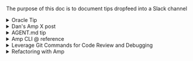 The purpose of this doc is to document tips dropfeed into a Slack channel 

<details>
<summary>Oracle Tip</summary>
💡 Amp Coding Tip 1: Meet Oracle - Your New Code Review Partner
"Oracle" - a powerful code analysis tool powered by OpenAI's o3 model that works alongside your main coding agent. Think of it as having a senior developer looking over your shoulder!
When to use Oracle:
  
* Code reviews: ```"Use the oracle to review the last commit's changes"```
* Debugging tricky issues: ```"Help me fix this bug. Use the oracle as much as possible"```
* Refactoring complex code: ```"Work with the oracle to figure out how we can refactor this duplication"```

Pro tip: Oracle requires explicit prompting - it won't activate automatically. Just mention "use the oracle" in your requests when you need that extra analytical power for complex coding challenges.
It's slower than Amp's main agent but incredibly thorough for analysis tasks. Perfect for those moments when you need a second pair of eyes on critical code! 🔍

</details>



<details>
<summary>Dan's Amp X post</summary>
:bulb: Amp Coding Tip 2: here is another helpful tip on how to use Amp (from one of our power users in Amp discord)
P.S. feel free to share any top tips/hacks/insights you've learnt from the first initial days of your Amp trial in :thread: 
<img width="803" height="876" alt="image" src="https://github.com/user-attachments/assets/31d4de53-bbfb-4145-8013-e1f2a8bdf7e2" />
</details>


<details>
<summary>AGENT.md tip</summary>
:bulb: Amp Coding Tip 3: AGENT.md Tip of the Day
Amp uses AGENT.md files to give your AI agent long-term memory and context.

🔹 No AGENT.md? No problem. Amp will offer to generate one for you.
🔹 You can create or update AGENT.md manually or just ask:
Update AGENT.md based on what I told you in this thread.

📎 Want to give your agent more context?
Just @-mention files in your AGENT.md like this:
```
See @doc/style.md and @rules/internal-api-conventions.md.  
When making commits, see @doc/git-commit-instructions.md.
```
🔍 Mentions follow these rules:
* Relative paths are relative to the AGENT.md file.
* Absolute paths and @~/some/path work too.
* Mentions in code blocks are ignored.
* Globs (e.g., @src/**/*.md) are not supported.

✅ You can have multiple AGENT.md files across your repo and in ~/.config/AGENT.md.
</details>



<details>
<summary>Amp CLI @ reference</summary>
:bulb: Amp Coding Tip 4: Amp CLI Tip: Use @ to Reference Files in Your Prompt
When using Amp CLI in interactive mode, you can type @ to bring up a fuzzy file search. This lets you quickly reference files in your prompt like:
  
"Summarize what's happening in @src/utils/helpers.ts"

Amp will include the content of the mentioned file in the context, so you don’t have to copy-paste anything manually. Super handy for large codebases! 

- You can also @ reference images and screenshots in the CLI, in addition to code and other text files.
- You can also @ reference files in non-interactive mode. For instance ```amp -x  "summarise recent changes in @/lib folder"```
</details>



<details>
<summary>Leverage Git Commands for Code Review and Debugging</summary>
:bulb: Amp Coding Tip 5: Leverage Git Commands for Code Review and Debugging
  
Instead of manually copying code changes or trying to describe what changed, use Git commands directly in your Amp prompts for more efficient workflows:
- Quick code review: "Run ```git diff``` to see the current changes and review them for potential edge cases or bugs"
- Debug recent changes: "Run ```git blame``` on [file] and figure out who added [problematic line], then look at the full commit to understand the context"
- Clean up before committing: "Run ```git diff``` to see all changes and remove any debug statements or console.logs"
- Understand feature history: "Find the commit that added [feature] using ```git log```, examine the whole commit, then help me improve this feature"

This approach gives Amp direct visibility into your actual code changes rather than requiring you to manually describe or copy-paste diffs. It's especially powerful because Amp can execute these commands directly and analyse the results in context, making code reviews and debugging much more thorough and efficient.

**Bonus:** If you frequently use specific git commands with custom flags, add them to your ```amp.commands.allowlist``` in settings to avoid permission prompts each time!
  
</details>


<details>
<summary>Refactoring with Amp</summary>
:bulb: Amp Coding Tip 6: Refactoring with Sourcegraph Amp
  
Our field guide reveals proven steps for successful code refactoring and migrations with Amp. Here's the process our FDEs use:
:magnifying_glass: Step 1: Plan Before You Code Ask Amp to compile requirements and identify breaking changes first. For example:
- What dependencies need updating?
- What are the breaking changes?
- How will the build environment change?
:dart: Step 2: Start with One File Guide Amp through migrating a single file first, then use it as a template:13
Check the diffs in @HeaderComponent.vue on the most recent commit and use it as a template to complete the migration

:clipboard: Step 3: Create Exhaustive Checklists Have Amp generate a checklist of all files needing migration with checkboxes - ensures nothing gets missed!

:robot_face: Step 4: Leverage Subagents Use subagents for discrete tasks - they have separate context windows and return only essential information, perfect for handling multiple files.

:spanner: Step 5: Integrate External Tools Use CLI tools for migration-specific tasks (e.g., dotnet upgrade assistant, JaCoCo for dead code analysis).

:white_tick: Step 6: Use Oracle for Review Ask the oracle to review diffs, analyze errors, and validate against your migration goals.

:zap: Step 7: Set Up Hooks Configure hooks to automatically correct common migration mistakes as they happen.

Check out our complete Code Migration Field Notes: https://ampcode.com/guides/code-migration#use-agentmd-files
The guide includes real examples from Vue 2→3 and .NET migrations. Let me know if you'd like help getting started! :rocket:

</details>


